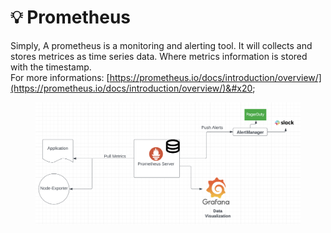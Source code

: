 # 💡 Prometheus

Simply, A prometheus is a monitoring and alerting tool. It will collects and stores metrices as time series data. Where metrics information is stored with the timestamp. \
For more informations: [https://prometheus.io/docs/introduction/overview/](https://prometheus.io/docs/introduction/overview/)&#x20;

<figure><img src="../../.gitbook/assets/Screen Shot 2022-10-31 at 4.48.44 PM.png" alt=""><figcaption></figcaption></figure>
